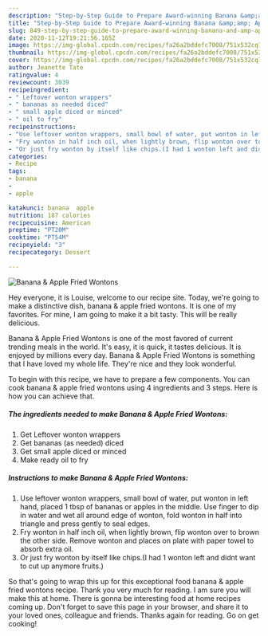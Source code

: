 ```yaml
---
description: "Step-by-Step Guide to Prepare Award-winning Banana &amp;amp; Apple Fried Wontons"
title: "Step-by-Step Guide to Prepare Award-winning Banana &amp;amp; Apple Fried Wontons"
slug: 849-step-by-step-guide-to-prepare-award-winning-banana-and-amp-apple-fried-wontons
date: 2020-11-12T19:21:56.165Z
image: https://img-global.cpcdn.com/recipes/fa26a2bddefc7008/751x532cq70/banana-apple-fried-wontons-recipe-main-photo.jpg
thumbnail: https://img-global.cpcdn.com/recipes/fa26a2bddefc7008/751x532cq70/banana-apple-fried-wontons-recipe-main-photo.jpg
cover: https://img-global.cpcdn.com/recipes/fa26a2bddefc7008/751x532cq70/banana-apple-fried-wontons-recipe-main-photo.jpg
author: Jeanette Tate
ratingvalue: 4
reviewcount: 3039
recipeingredient:
- " Leftover wonton wrappers"
- " bananas as needed diced"
- " small apple diced or minced"
- " oil to fry"
recipeinstructions:
- "Use leftover wonton wrappers, small bowl of water, put wonton in left hand, placed 1 tbsp of bananas or apples in the middle. Use finger to dip in water and wet all around edge of wonton, fold wonton in half into triangle and press gently to seal edges."
- "Fry wonton in half inch oil, when lightly brown, flip wonton over to brown the other side. Remove wonton and places on plate with paper towel to absorb extra oil."
- "Or just fry wonton by itself like chips.(I had 1 wonton left and didnt want to cut up anymore fruits.)"
categories:
- Recipe
tags:
- banana
- 
- apple

katakunci: banana  apple 
nutrition: 187 calories
recipecuisine: American
preptime: "PT20M"
cooktime: "PT54M"
recipeyield: "3"
recipecategory: Dessert

---
```



![Banana &amp; Apple Fried Wontons](https://img-global.cpcdn.com/recipes/fa26a2bddefc7008/751x532cq70/banana-apple-fried-wontons-recipe-main-photo.jpg)

Hey everyone, it is Louise, welcome to our recipe site. Today, we're going to make a distinctive dish, banana &amp; apple fried wontons. It is one of my favorites. For mine, I am going to make it a bit tasty. This will be really delicious.



Banana &amp; Apple Fried Wontons is one of the most favored of current trending meals in the world. It's easy, it is quick, it tastes delicious. It is enjoyed by millions every day. Banana &amp; Apple Fried Wontons is something that I have loved my whole life. They're nice and they look wonderful.


To begin with this recipe, we have to prepare a few components. You can cook banana &amp; apple fried wontons using 4 ingredients and 3 steps. Here is how you can achieve that.

<!--inarticleads1-->

##### The ingredients needed to make Banana &amp; Apple Fried Wontons:

1. Get  Leftover wonton wrappers
1. Get  bananas (as needed) diced
1. Get  small apple diced or minced
1. Make ready  oil to fry




<!--inarticleads2-->

##### Instructions to make Banana &amp; Apple Fried Wontons:

1. Use leftover wonton wrappers, small bowl of water, put wonton in left hand, placed 1 tbsp of bananas or apples in the middle. Use finger to dip in water and wet all around edge of wonton, fold wonton in half into triangle and press gently to seal edges.
1. Fry wonton in half inch oil, when lightly brown, flip wonton over to brown the other side. Remove wonton and places on plate with paper towel to absorb extra oil.
1. Or just fry wonton by itself like chips.(I had 1 wonton left and didnt want to cut up anymore fruits.)




So that's going to wrap this up for this exceptional food banana &amp; apple fried wontons recipe. Thank you very much for reading. I am sure you will make this at home. There is gonna be interesting food at home recipes coming up. Don't forget to save this page in your browser, and share it to your loved ones, colleague and friends. Thanks again for reading. Go on get cooking!
